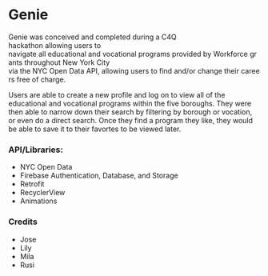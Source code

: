 # Genie

Genie was conceived and completed during a C4Q hackathon allowing users to  navigate all educational and vocational programs provided by Workforce grants throughout New York City  via the NYC Open Data API, allowing users to find and/or change their careers free of charge.

Users are able to create a new profile and log on to view all of the educational and vocational programs within the five boroughs. They were then able to narrow down their search by filtering by borough or vocation, or even do a direct search. Once they find a program they like, they would be able to save it to their favortes to be viewed later.

### API/Libraries:
  * NYC Open Data
  * Firebase Authentication, Database, and Storage
  * Retrofit
  * RecyclerView
  * Animations

### Credits
  * Jose
  * Lily
  * Mila
  * Rusi
